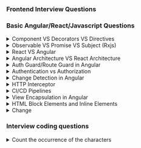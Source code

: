### Frontend Interview Questions
### Basic Angular/React/Javascript Questions

<details>
  <summary>Component VS Decorators VS Directives</summary>

  **Component**:
  - It is a building block for an angular application that represents the web page.
  - Used to create a view (HTML + logic).
  - Always has a `.ts` file, an HTML file, and an optional CSS/SCSS file.
  - Example:
    ```typescript
    @Component({
      selector: 'app-page',
      templateUrl: './app.component.html',
      styleUrls: ['./app.component.css']
    })
    export class AppComponent {
      title = 'my-interview-preparation-app';
    }
    ```

  **Decorator**:
  - A special function that modifies the behavior of a class, property, or method.
  - Used to add metadata to classes (like components, directives, etc.).
  - Decorator Uses are:
    - @Directive, @Component, @Pipe, @NgModule, @ViewChild, @Input etc.
  - Example:
    ```typescript
    import { ViewChild, TemplateRef, EventEmitter } from "@angular/core";  
    @Component({
      selector: 'app-page',
      templateUrl: './app.component.html',
    })
    @ViewChild('buttonClick') buttonClick :TemplateRef<any>
    @Output() emitData = new EventEmitter();
   
    export class AppComponent {}
    ```

  **Directive**:
  - Used to manipulate the DOM directly.
  - Can be structural (e.g., `*ngIf`, `*ngFor`) or attribute directives (e.g., `ngClass`, `ngStyle`).
  - Example of a custom directive:
    ```typescript
    import { Directive, ElementRef, Renderer2 } from '@angular/core';

    @Directive({
      selector: '[appHighlight]'
    })
    export class HighlightDirective {
      constructor(el: ElementRef, renderer: Renderer2) {
        renderer.setStyle(el.nativeElement, 'backgroundColor', 'yellow');
      }
    }
    ```
</details>

<details>
  <summary>Observable VS Promise VS Subject (Rxjs)</summary>
  
  **Rxjs**
  - It is a library for reactive programming that simplifies asynchronous operations.

  **Observable**
   - Observable handles multiple asynchronous events over time and executes only when subscribed,making it more versatile.
     ```typescript
     import { Observable } from 'rxjs';
     const observable = new Observable(subscriber => {
     setTimeout(()=> subscriber.next('Real time data'),1000);
      });
      observable.subscribe(data => console.log(data));
      ```
  
  **Promise**
   - Promise handles single asynchronous event executes immediately upon creation
     ```typescript
     const promise = new Promise((resolve,reject)=>{
        setTimeout(()=> resolve('Data Loaded')),1000;
     });
     promise.then((data)=> console.log(data));
     ```
  **Subjects**
  - A special type of observable that allows multicasting
  - **BehaviourSubject**: Keeps the latest value
    ```typescript
    import {BehaviourSubject} from 'rxjs';
    const behaviorSubject = new BehaviorSubject('Initial value');
    behaviorSubject.subscribe(value => console.log(`Subscriber 1: ${value}`));
    behaviorSubject.next('New value');
    behaviorSubject.subscribe(value => console.log(`Subscriber 2: ${value}`)); // Will print 'New value'
    ```
  - **ReplaySubject**: Keeps track of the previous values to late subscribers
      ```typescript
      import {ReplaySubject} from 'rxjs';
      // Previous/last 2 emitted values
      const replaySubject = new ReplaySubject<string>(2);

      // Subscriber 1 subscribes
      replaySubject.subscribe(value => console.log(`Subscriber 1 received: ${value}`));
      replaySubject.next('Message 1');
      replaySubject.next('Message 2');
      replaySubject.next('Message 3');

      // Subscriber 2 subscribes (receives the last 2 buffered values)
      replaySubject.subscribe(value => console.log(`Subscriber 2 received: ${value}`));
      replaySubject.next('Message 4');

      // Subscriber 3 subscribes (receives the last 2 buffered values)
      replaySubject.subscribe(value => console.log(`Subscriber 3 received: ${value}`));

      //Output
      Subscriber 1 received: Message 1
      Subscriber 1 received: Message 2
      Subscriber 1 received: Message 3
      Subscriber 2 received: Message 2
      Subscriber 2 received: Message 3
      Subscriber 1 received: Message 4
      Subscriber 2 received: Message 4
      Subscriber 3 received: Message 3
      Subscriber 3 received: Message 4
      ```
      
  **When to Use**
  - **Observable**: When using real time data like live chat updates etc...
  - **Promise**: Fetch single API like user data
  - **Subjects**: When you need to manually emit events (e.g., button click handlers or event emitters).
</details>

<details>
  <summary>React VS Angular</summary>
  
  | React | Angular |
  | --- | --- |
  | A library focusing on building UIs. Requires additional libraries for state management and routing. | A complete framework with built-in tools like dependency injection, routing, and state management |
  
</details>

<details>
  <summary>Angular Architecture VS React Architecture</summary>
  
  | Feature | React | Angular |
  | --- | --- | --- |
  | **Type** | UI library | Full-fledged framework |
  | **Building Block** | Components,JSX,Props,State,Context,State Management,Routing `react-router-dom` | Modules,Component,Directives,Services and Dependency Injection,Routing, Change detection
  | **Language** | JavaScript (TypeScript optional) | TypeScript (built-in support)	|
  | **Routing** | Requires third-party libraries `react-router` | Built-in with `RouterModule` |
  | **State Management** | Requires libraries like Redux or Context | Built-in services and RxJS |
  | **Performance** | Virtual DOM for fast rendering | Optimized with Ahead-of-Time (AOT) Compilation |
  | **Dependency Injection** | Not built-in; use Context or libraries | Built-in |
  
</details>

<details>
  <summary>Auth Guard/Route Guard in Angular</summary>

  **Route Guard**
  - Route Guard is a feature in angular that control navigation from route based custom logic.
  - Type of route Guards

  | Guard Type | Purpose |
  | --- |--- |
  | `canActivate` | Prevent access to route |
  | `canActivateChild` | prevent access to child route |
  | `canDeactivate` | prevent leaving a route/component |
  | `canLoad` | Prevent lazy loading of modules |
  | `Resolve` | Pre-fetch data before route loads |
  

  **Auth Guard**
  - Auth Guard is a specific implementation of a Route Guard(usually `canActivate`) used to check if user is authenticated before allowing access to a route.
  - Auth Guards implement the `CanActivate` interface to control access to routes
    
    ```typescript
    import { Injectable } from '@angular/core';
    import { CanActivate, Router } from '@angular/router';

    @Injectable({ providedIn: 'root' })
    export class AuthGuard implements CanActivate {
    constructor(private router: Router) {}

    canActivate(): boolean {
    const isAuthenticated = !!localStorage.getItem('token');
    if (!isAuthenticated) {
      this.router.navigate(['/login']);
    }
    return isAuthenticated;
    }
    }
    ```

</details>

<details>
  <summary>Authentication vs Authorization</summary>

  **Difference**
  - **Authentication**: Verifies the user's identity (e.g., login).
  - **Authorization**: Determines what resources a user can access based on roles.

  **Example**
  - **Authentication**:Using JWT tokens for login.
  - **Authorization**:Restricting access to admin routes based on user roles.
</details>

<details>
  <summary>Change Detection in Angular</summary>

  **Answer**: 
  - Angular’s change detection tracks changes in the component's data model and updates the DOM. By default, it checks the entire component tree.
  - To optimize performance,`OnPush` strategy for immutable data, ensuring Angular only checks the components when input properties change or an event is triggered.
    **Default Change Detection Strategy**
 - Angular’s default change detection strategy is to check every component in the component tree from top to bottom whenever any event happens (e.g., click, HTTP response, timer, input change). This can lead to performance issues in large applications because even components whose data hasn't changed get checked.
   **ChangeDetectionStrategy.OnPush (What OnPush Does)**
   When `OnPush` is set. Angular will only run change detection for that component if:
   - An `@Input` reference changes
   - An event handler inside the component is triggered (like a button click).
   - Manually triggered using `ChangeDetectorRef.markForCheck()` or `detectChanges()`

     Use of OnPush - Improved performance, Scales better(Especially useful in data-heavy)

     ```typescript
     import { ChangeDetectionStrategy, Component } from '@angular/core';
     @Component({
      selector: 'app-user',
      template: `{{ user.name }}`,
      changeDetection: ChangeDetectionStrategy.OnPush
      })
      export class UserComponent {
      @Input() user!: { name: string };
      }
      ```
In this case:
If user.name changes but the reference doesn't (same object), the view will not update.
If you pass a new object like `{ name: 'New Name' }`, Angular detects the change.

</details>

<details>
  <summary>HTTP Interceptor</summary>
  
  **Answer**
  - HTTP interceptors intercept and modify HTTP requests and responses globally.
  - Used them to attach JWT tokens to API requests for authentication and log errors globally for debugging. For instance, in a secure app, every outgoing request included an Authorization header set by an interceptor.
    
</details>

<details>
  <summary>CI/CD Pipelines</summary>

  **Answer**
  - CI/CD pipelines automate testing, building, and deploying code.
  - This ensures a seamless and error-free deployment process.
    
</details>

<details>
  <summary>View Encapsulation in Angular</summary>
  
  **Question**
  - Load a child component in another component but exclude the styles of the child component..! How can we achieve this?

   **Answer**
  - This can be achieved by **disabling the view encapsulation** in the childs component.
  - We can remove the styles effect of the component by setting `ViewEncapsulation` to `None` inside the component's decorator.
  - Types of encapsulation are:
  - **Emulated** : Styles are scoped to the component only
  - **None**: No style scope. Styles are global
  - **ShadowDom**: Uses real shadowdom for true encapsulation. Meaning When you need strong style encapsulation or we can say it as `ViewEncapsulation.ShadowDom` uses the browser's native Shadow DOM to achieve true encapsulation of a component's template and styles, meaning styles are completely isolated from the rest of the app.

  ```js
import { Component, ViewEncapsulation } from '@angular/core';

@Component({
  selector: 'app-child',
  templateUrl: './child.component.html',
  styleUrls: ['./child.component.css'],
  encapsulation: ViewEncapsulation.None  // <<< This line is important
})
export class ChildComponent { }
```
  
</details>

<details>
  <summary>HTML Block Elements and Inline Elements</summary>
  
  **Block Elements**
  - Block elements take up full horizontall space in its container.
  - They start on new line and adds some space before and after the element.
  - Example:
```js
<address>  <article>    <aside>  <blockquote>  <canvas>  <dd>  <div>  <dl>  <dt>  <fieldset>
<figcaption>  <figure>  <footer>  <form>  <h1>-<h6>  <header>  <hr>  <li>  <main>  <nav>  <noscript>
<ol>  <p>  <pre>  <section>  <table>  <tfoot>  <ul>  <video>
```
**Inline Elements**
- Inline elements only takes up as much width necessary.
- Does not start on new line.

```js
<a>  <abbr>  <acronym>  <b>  <bdo>  <big>  <br>  <button>  <cite>  <code>  <dfn>  <em>
<i>  <img>  <input>  <kbd>  <label>  <map>  <object>  <output>  <q>  <samp>  <script>
<select>  <small>  <span>  <strong>  <sub>  <sup>  <textarea>  <time>  <tt>  <var>
```
    
</details>

<details>
  <summary>Change </summary>
</details>

### Interview coding questions
<details>
  <summary>Count the occurrence of the characters</summary>

  **Problem**:
  
  ```js
const characters = 'aaddbccc';
const countOccurance = {};
for (let ch of characters) {
    countOccurance[ch] = (countOccurance[ch] || 0) + 1;
}
console.log(countOccurance);
```
  **Output**
  ```javascript
  {
  a:2,
  d:2,
  b:1,
  c:3
  }
```

</details>
